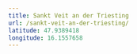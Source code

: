 ```yaml
---
title: Sankt Veit an der Triesting
url: /sankt-veit-an-der-triesting/
latitude: 47.9389418
longitude: 16.1557658
---
```

